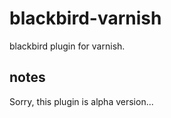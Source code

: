blackbird-varnish
===============

blackbird plugin for varnish.

notes
-----

Sorry, this plugin is alpha version...
